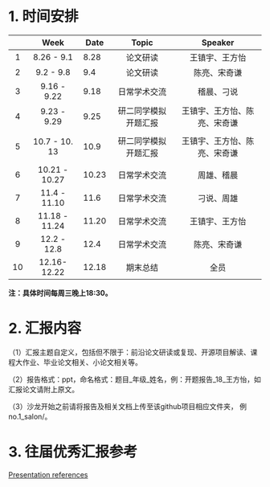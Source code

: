 # 1. 时间安排
|     | Week          | Date  | Topic      | Speaker        |
|:---:|:-------------:| ----- |:----------:|:--------------:|
| 1   | 8.26 - 9.1    | 8.28  | 论文研读       | 王镇宇、王方怡        |
| 2   | 9.2 - 9.8     | 9.4   | 论文研读       | 陈亮、宋奇谦         |
| 3   | 9.16 - 9.22   | 9.18  | 日常学术交流     | 稽晨、刁说          |
| 4   | 9.23 - 9.29   | 9.25  | 研二同学模拟开题汇报 | 王镇宇、王方怡、陈亮、宋奇谦 |
|     |               |       |            |                |
| 5   | 10.7 - 10. 13 | 10.9  | 研二同学模拟开题汇报 | 王镇宇、王方怡、陈亮、宋奇谦 |
|     |               |       |            |                |
| 6   | 10.21 - 10.27 | 10.23 | 日常学术交流     | 周雄、稽晨          |
| 7   | 11.4 - 11.10  | 11.6  | 日常学术交流     | 刁说、周雄          |
| 8   | 11.18 - 11.24 | 11.20 | 日常学术交流     | 王镇宇、王方怡        |
| 9   | 12.2 - 12.8   | 12.4  | 日常学术交流     | 陈亮、宋奇谦         |
| 10  | 12.16-12.22   | 12.18 | 期末总结       | 全员             |

**注：具体时间每周三晚上18:30。**

# 2. 汇报内容

（1）汇报主题自定义，包括但不限于：前沿论文研读或复现、开源项目解读、课程大作业、毕业论文相关、小论文相关等。

（2）报告格式：ppt，命名格式：题目_年级_姓名，例：开题报告_18_王方怡，如汇报论文请附上原文。

（3）沙龙开始之前请将报告及相关文档上传至该github项目相应文件夹， 例no.1_salon/。

# 3. 往届优秀汇报参考

  [Presentation references](https://github.com/Fangyi0917/academicsalon/tree/master/presentationref)

